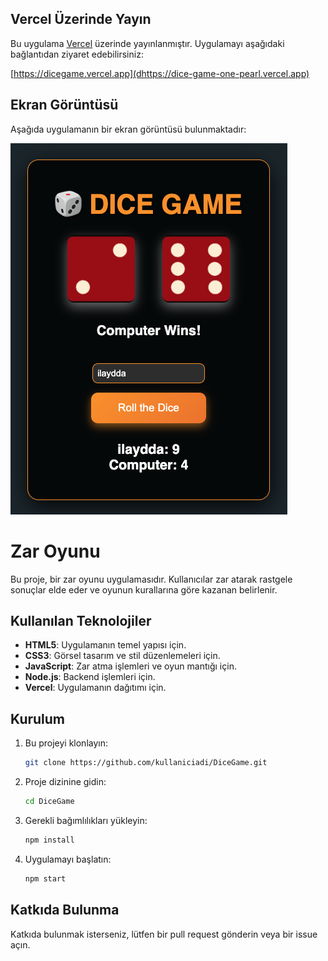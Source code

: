 ## Vercel Üzerinde Yayın

Bu uygulama [Vercel](https://vercel.com/) üzerinde yayınlanmıştır. Uygulamayı aşağıdaki bağlantıdan ziyaret edebilirsiniz:

[https://dicegame.vercel.app](dhttps://dice-game-one-pearl.vercel.app)

## Ekran Görüntüsü

Aşağıda uygulamanın bir ekran görüntüsü bulunmaktadır:

![Uygulama Ekran Görüntüsü](ss.png)


# Zar Oyunu

Bu proje, bir zar oyunu uygulamasıdır. Kullanıcılar zar atarak rastgele sonuçlar elde eder ve oyunun kurallarına göre kazanan belirlenir.

## Kullanılan Teknolojiler

- **HTML5**: Uygulamanın temel yapısı için.
- **CSS3**: Görsel tasarım ve stil düzenlemeleri için.
- **JavaScript**: Zar atma işlemleri ve oyun mantığı için.
- **Node.js**: Backend işlemleri için.
- **Vercel**: Uygulamanın dağıtımı için.

## Kurulum

1. Bu projeyi klonlayın:
    ```bash
    git clone https://github.com/kullaniciadi/DiceGame.git
    ```
2. Proje dizinine gidin:
    ```bash
    cd DiceGame
    ```
3. Gerekli bağımlılıkları yükleyin:
    ```bash
    npm install
    ```
4. Uygulamayı başlatın:
    ```bash
    npm start
    ```


## Katkıda Bulunma

Katkıda bulunmak isterseniz, lütfen bir pull request gönderin veya bir issue açın.
